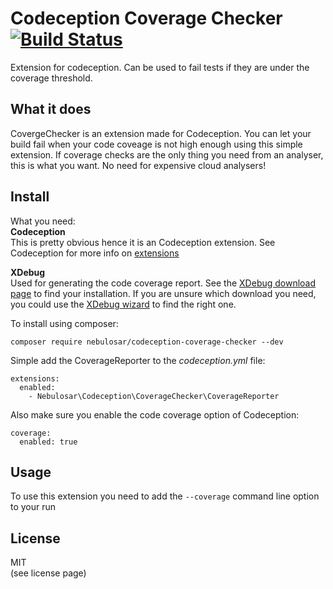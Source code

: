 # Codeception Coverage Checker   [![Build Status](https://travis-ci.com/Nebulosar/CodeceptionCoverageChecker.svg?token=jQEU4f9yyAzUsjfU7pQ5&branch=master)](https://travis-ci.com/Nebulosar/CodeceptionCoverageChecker)
Extension for codeception. Can be used to fail tests if they are under the coverage threshold.

## What it does
CovergeChecker is an extension made for Codeception. You can let your build fail when your code coveage is not high enough using this simple extension. If coverage checks are the only thing you need from an analyser, this is what you want. No need for expensive cloud analysers!


## Install

What you need:  
**Codeception**  
This is pretty obvious hence it is an Codeception extension. See Codeception for more info on [extensions][codeception-extensions]

**XDebug**  
Used for generating the code coverage report. See the [XDebug download page][xdebug-download] to find your installation. If you are unsure which download you need, you could use the [XDebug wizard][xdebug-wizard] to find the right one.

To install using composer:

```
composer require nebulosar/codeception-coverage-checker --dev
```

Simple add the CoverageReporter to the _codeception.yml_ file:
```
extensions:
  enabled:
    - Nebulosar\Codeception\CoverageChecker\CoverageReporter
```

Also make sure you enable the code coverage option of Codeception:
```
coverage:
  enabled: true
```

## Usage
To use this extension you need to add the `--coverage` command line option to your run 


## License 

MIT  
(see license page)


[codeception-extensions]: https://codeception.com/extensions
[xdebug-download]: https://xdebug.org/download.php
[xdebug-wizard]: https://xdebug.org/wizard.php
